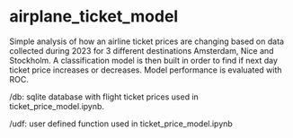 # airplane_ticket_model

Simple analysis of how an airline ticket prices are changing based on data collected during 2023 for 3 different destinations Amsterdam, Nice and Stockholm.
A classification model is then built in order to find if next day ticket price increases or decreases. Model performance is evaluated with ROC.


/db: sqlite database with flight ticket prices used in ticket_price_model.ipynb.

/udf: user defined function used in ticket_price_model.ipynb
